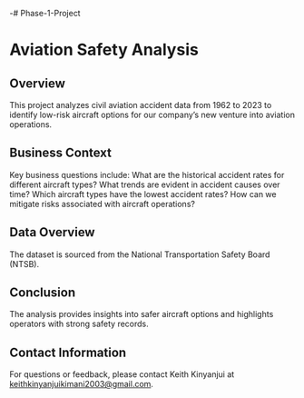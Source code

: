 -# Phase-1-Project
# Aviation Safety Analysis
## Overview
This project analyzes civil aviation accident data from 1962 to 2023 to identify low-risk aircraft options for our company’s new venture into aviation operations.
## Business Context
Key business questions include:
What are the historical accident rates for different aircraft types?
What trends are evident in accident causes over time?
Which aircraft types have the lowest accident rates?
How can we mitigate risks associated with aircraft operations?
## Data Overview
The dataset is sourced from the National Transportation Safety Board (NTSB).
## Conclusion
The analysis provides insights into safer aircraft options and highlights operators with strong safety records.
## Contact Information
For questions or feedback, please contact Keith Kinyanjui at keithkinyanjuikimani2003@gmail.com.
